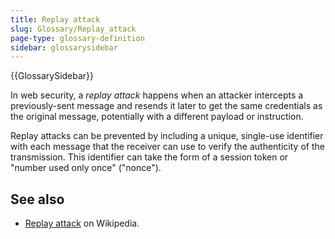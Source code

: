 ```yaml
---
title: Replay attack
slug: Glossary/Replay_attack
page-type: glossary-definition
sidebar: glossarysidebar
---
```


{{GlossarySidebar}}

In web security, a _replay attack_ happens when an attacker intercepts a previously-sent message and resends it later to get the same credentials as the original message, potentially with a different payload or instruction.

Replay attacks can be prevented by including a unique, single-use identifier with each message that the receiver can use to verify the authenticity of the transmission. This identifier can take the form of a session token or "number used only once" ("nonce").

## See also

- [Replay attack](https://en.wikipedia.org/wiki/Replay_attack) on Wikipedia.
